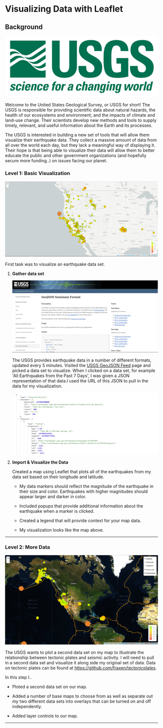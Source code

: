 # Visualizing Data with Leaflet

## Background

![1-Logo](Images/1-Logo.png)

Welcome to the United States Geological Survey, or USGS for short! The USGS is responsible for providing scientific data about natural hazards, the health of our ecosystems and environment; and the impacts of climate and land-use change. Their scientists develop new methods and tools to supply timely, relevant, and useful information about the Earth and its processes. 

The USGS is interested in building a new set of tools that will allow them visualize their earthquake data. They collect a massive amount of data from all over the world each day, but they lack a meaningful way of displaying it. Their hope is that being able to visualize their data will allow them to better educate the public and other government organizations (and hopefully secure more funding..) on issues facing our planet.

### Level 1: Basic Visualization

![2-BasicMap](Images/2-BasicMap.png)

First task was to visualize an earthquake data set.

1. **Gather data set**

   ![3-Data](Images/3-Data.png)

   The USGS provides earthquake data in a number of different formats, updated every 5 minutes. Visited the [USGS GeoJSON Feed](http://earthquake.usgs.gov/earthquakes/feed/v1.0/geojson.php) page and picked a data set to visualize. When I clicked on a data set, for example 'All Earthquakes from the Past 7 Days', I was given a JSON representation of that data.I used the URL of this JSON to pull in the data for my visualization.

   ![4-JSON](Images/4-JSON.png)

2. **Import & Visualize the Data**

   Created a map using Leaflet that plots all of the earthquakes from my data set based on their longitude and latitude.

   * My data markers should reflect the magnitude of the earthquake in their size and color. Earthquakes with higher magnitudes should appear larger and darker in color.

   * Included popups that provide additional information about the earthquake when a marker is clicked.

   * Created a legend that will provide context for your map data.

   * My visualization looks like the map above.

- - -

### Level 2: More Data 

![5-Advanced](Images/5-Advanced.png)

The USGS wants to plot a second data set on my map to illustrate the relationship between tectonic plates and seismic activity. I will need to pull in a second data set and visualize it along side my original set of data. Data on tectonic plates can be found at <https://github.com/fraxen/tectonicplates>.

In this step I..

* Ploted a second data set on our map.

* Added a number of base maps to choose from as well as separate out my two different data sets into overlays that can be turned on and off independently.

* Added layer controls to our map.

- - -


